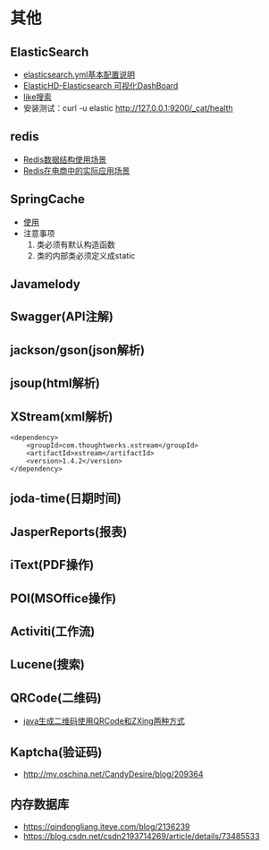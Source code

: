 # 其他

## ElasticSearch
* [elasticsearch.yml基本配置说明](https://blog.csdn.net/lu_wei_wei/article/details/51263153)
* [ElasticHD-Elasticsearch 可视化DashBoard](https://github.com/360EntSecGroup-Skylar/ElasticHD)
* [like搜索](https://www.elastic.co/guide/en/elasticsearch/reference/current/query-dsl-wildcard-query.html)
* 安装测试：curl -u elastic http://127.0.0.1:9200/_cat/health

## redis
* [Redis数据结构使用场景](http://get.ftqq.com/523.get)
* [Redis在电商中的实际应用场景](http://kenny7.com/2012/09/redis-usage-scenario.html)

## SpringCache
* [使用](http://liuxing.info/2015/06/18/Spring%20Cache%E4%BD%BF%E7%94%A8/)
* 注意事项
  1. 类必须有默认构造函数
  1. 类的内部类必须定义成static

## Javamelody

## Swagger(API注解)

## jackson/gson(json解析)

## jsoup(html解析)

## XStream(xml解析)
```
<dependency>  
    <groupId>com.thoughtworks.xstream</groupId>  
    <artifactId>xstream</artifactId>  
    <version>1.4.2</version>  
</dependency>
```

## joda-time(日期时间)

## JasperReports(报表)

## iText(PDF操作)

## POI(MSOffice操作)

## Activiti(工作流)

## Lucene(搜索)

## QRCode(二维码)
* [java生成二维码使用QRCode和ZXing两种方式](http://blog.csdn.net/xiaokui_wingfly/article/details/39476185)

## Kaptcha(验证码)
* http://my.oschina.net/CandyDesire/blog/209364

## 内存数据库
* https://qindongliang.iteye.com/blog/2136239
* https://blog.csdn.net/csdn2193714269/article/details/73485533
